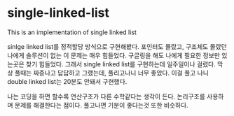 # single-linked-list
This is an implementation of single linked list

sinlge linked list를 정적할당 방식으로 구현해봤다.
포인터도 몰랐고, 구조체도 몰랐던 나에게 솔루션이 없는 이 문제는 매우 힘들었다.
구글링을 해도 나에게 필요한 정보만 있는곳은 찾기 힘들었다.
그래서 single linked list를 구현하는데 일주일이나 걸렸다.
막상 풀때는 짜증나고 답답하고 그랬는데, 풀리고나니 너무 좋았다. 
이걸 풀고 나니 double linked list는 20분도 안돼서 구현했다.


나는 코딩을 하면 할수록 연산구조가 다른 수학같다는 생각이 든다.
논리구조를 사용하며 문제를 해결한다는 점이다. 
풀고나면 기분이 좋다는것 또한 비슷하다.
